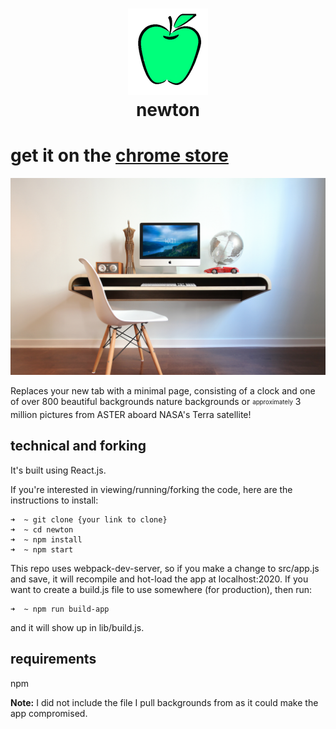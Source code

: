 <h1 align="center">
  <img src ="https://raw.githubusercontent.com/kingscott/newton/master/icon128.png" />
  <br/>
  newton
</h1>

# get it on the [chrome store](https://chrome.google.com/webstore/detail/newton/ogkmipmkbppmcmdgeomnhlbgijbijjpi)
![marquee](https://raw.githubusercontent.com/kingscott/newton/master/screenshot2.png)

Replaces your new tab with a minimal page, consisting of a clock and one of over 800 beautiful backgrounds nature backgrounds or <sub><sup>approximately</sup></sub> 3 million pictures from ASTER aboard NASA's Terra satellite!

## technical and forking
It's built using React.js.

If you're interested in viewing/running/forking the code, here are the instructions to install:

```shell
➜  ~ git clone {your link to clone}
➜  ~ cd newton
➜  ~ npm install
➜  ~ npm start
```

This repo uses webpack-dev-server, so if you make a change to src/app.js and save, it will recompile and hot-load the app at localhost:2020. If you want to create a build.js file to use somewhere (for production), then run:

```shell
➜  ~ npm run build-app
```

and it will show up in lib/build.js.

## requirements

npm

**Note:** I did not include the file I pull backgrounds from as it could make the app compromised.

